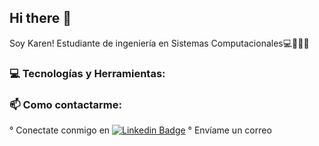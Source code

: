 ## Hi there 👋
Soy Karen! Estudiante de ingeniería en Sistemas Computacionales💻🤞🏼✨


### 💻 Tecnologías y Herramientas: </br>



### 📫 Como contactarme:
°	Conectate conmigo en  [![Linkedin Badge](https://img.shields.io/badge/-LinkedIn-blue?style=flat-square&logo=Linkedin&logoColor=white&link=)](https://www.linkedin.com/in/ana-karen-martinez-carpio-93093b270/)
°	Envíame un correo 


<!--
**akarenmartz/akarenmartz** is a ✨ _special_ ✨ repository because its `README.md` (this file) appears on your GitHub profile.

Here are some ideas to get you started:

- 🔭 I’m currently working on ...
- 🌱 I’m currently learning ...
- 👯 I’m looking to collaborate on ...
- 🤔 I’m looking for help with ...
- 💬 Ask me about ...
- 📫 How to reach me: ...
- 😄 Pronouns: ...
- ⚡ Fun fact: ...
-->
